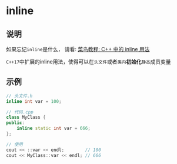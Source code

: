 # inline
## 说明

如果忘记`inline`是什么， 请看: [菜鸟教程: C++ 中的 inline 用法](https://www.runoob.com/w3cnote/cpp-inline-usage.html)

`C++17`中扩展的inline用法，使得可以在`头文件`或者`类内`**初始化**`静态`成员变量

## 示例

```C++
// 头文件.h
inline int var = 100;

// 代码.cpp
class MyClass {
public:
	inline static int var = 666;
};

// 使用
cout << ::var << endl;        // 100
cout << MyClass::var << endl; // 666
```
